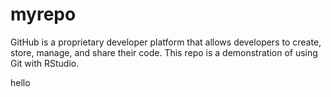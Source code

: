 # myrepo
GitHub is a proprietary developer platform that allows developers to create, store, manage, and share their code.
This repo is a demonstration of using Git with RStudio.

hello